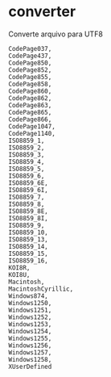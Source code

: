 # converter
Converte arquivo  para UTF8 



	CodePage037,
	CodePage437,
	CodePage850,
	CodePage852,
	CodePage855,
	CodePage858,
	CodePage860,
	CodePage862,
	CodePage863,
	CodePage865,
	CodePage866,
	CodePage1047,
	CodePage1140,
	ISO8859_1,
	ISO8859_2,
	ISO8859_3,
	ISO8859_4,
	ISO8859_5,
	ISO8859_6,
	ISO8859_6E,
	ISO8859_6I,
	ISO8859_7,
	ISO8859_8,
	ISO8859_8E,
	ISO8859_8I,
	ISO8859_9,
	ISO8859_10,
	ISO8859_13,
	ISO8859_14,
	ISO8859_15,
	ISO8859_16,
	KOI8R,
	KOI8U,
	Macintosh,
	MacintoshCyrillic,
	Windows874,
	Windows1250,
	Windows1251,
	Windows1252,
	Windows1253,
	Windows1254,
	Windows1255,
	Windows1256,
	Windows1257,
	Windows1258,
	XUserDefined
